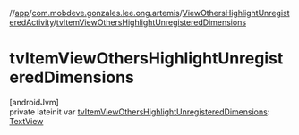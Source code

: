 //[app](../../../index.md)/[com.mobdeve.gonzales.lee.ong.artemis](../index.md)/[ViewOthersHighlightUnregisteredActivity](index.md)/[tvItemViewOthersHighlightUnregisteredDimensions](tv-item-view-others-highlight-unregistered-dimensions.md)

# tvItemViewOthersHighlightUnregisteredDimensions

[androidJvm]\
private lateinit var [tvItemViewOthersHighlightUnregisteredDimensions](tv-item-view-others-highlight-unregistered-dimensions.md): [TextView](https://developer.android.com/reference/kotlin/android/widget/TextView.html)
